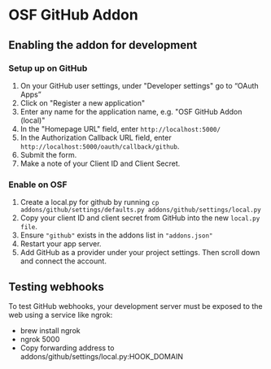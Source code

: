 # OSF GitHub Addon

## Enabling the addon for development

### Setup up on GitHub

1. On your GitHub user settings, under "Developer settings" go to “OAuth Apps”
2. Click on "Register a new application"
2. Enter any name for the application name, e.g. "OSF GitHub Addon (local)"
3. In the "Homepage URL" field, enter `http://localhost:5000/`
4. In the Authorization Callback URL field, enter `http://localhost:5000/oauth/callback/github`.
5. Submit the form.
6. Make a note of your Client ID and Client Secret.

### Enable on OSF
1. Create a local.py for github by running `cp addons/github/settings/defaults.py addons/github/settings/local.py`
2. Copy your client ID and client secret from GitHub into the new `local.py file`.
3. Ensure `"github"` exists in the addons list in `"addons.json"`
4. Restart your app server.
5. Add GitHub as a provider under your project settings. Then scroll down and connect the account.


## Testing webhooks

To test GitHub webhooks, your development server must be exposed to the web using a service like ngrok:
* brew install ngrok
* ngrok 5000
* Copy forwarding address to addons/github/settings/local.py:HOOK_DOMAIN
